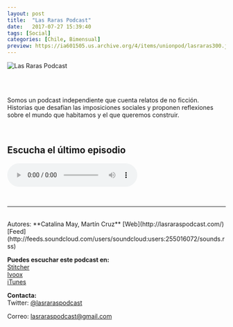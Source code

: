 ```yaml
---
layout: post
title:  "Las Raras Podcast"
date:   2017-07-27 15:39:40
tags: [Social]
categories: [Chile, Bimensual]
preview: https://ia601505.us.archive.org/4/items/unionpod/lasraras300.jpg
---
```


![Las Raras Podcast](https://ia601505.us.archive.org/4/items/unionpod/lasraras500.jpg)  

<br/>  
<br/>
 
Somos un podcast independiente que cuenta relatos de no ficción. Historias que desafían las imposiciones sociales y proponen reflexiones sobre el mundo que habitamos y el que queremos construir.  

<br/>

## Escucha el último episodio  


<!--reproductor-feed=http://feeds.soundcloud.com/users/soundcloud:users:255016072/sounds.rss-->
<!--reproductor-start-->
<audio id="audio" preload="auto" controls="" src="http://feeds.soundcloud.com/stream/412335561-las_raras_podcast-un-secreto-mil-secretos.mp3"></audio>
<!--reproductor-end-->

<br>


_ _ _  

<br>  
Autores: **Catalina May, Martín Cruz**  
[Web](http://lasraraspodcast.com/)  
[Feed](http://feeds.soundcloud.com/users/soundcloud:users:255016072/sounds.rss)  

**Puedes escuchar este podcast en:**  
[Stitcher](https://www.stitcher.com/podcast/las-raras-podcast)  
[Ivoox](http://www.ivoox.com/podcast-raras-podcast_sq_f1326460_1.html?utm_expid=113438436-29.eCvEPSK_RumfPBvR4kTjaw.0&utm_referrer=http%3A%2F%2Fcl.ivoox.com%2Fes%2Fescuchar-raras_nq_233812_1.html)  
[iTunes](https://itunes.apple.com/cl/podcast/las-raras-podcast/id1158546491?l=en)   


**Contacta:**  
Twitter: [@lasraraspodcast](https://twitter.com/lasraraspodcast) 

Correo: [lasraraspodcast@gmail.com](mailto:lasraraspodcast@gmail.com)  







